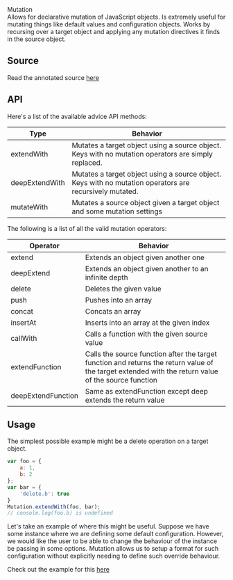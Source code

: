 <div class="project-header">
<div class="project-name">Mutation</div>
<div class="intro">
Allows for declarative mutation of JavaScript objects. Is extremely useful for mutating things like default values and configuration objects.
Works by recursing over a target object and applying any mutation directives it finds in the source object.
</div></div>

## Source ##

Read the annotated source <a href="mutation.js.html" target="_blank">here</a>

<div class="clear"></div>
<div class="spacer"></div>

## API ##

Here's a list of the available advice API methods:

| Type      |  Behavior  |
| ------------ | ------------------------------------------------------------------------------------------- |
| extendWith    | Mutates a target object using a source object. Keys with no mutation operators are simply replaced. |
| deepExtendWith       |  Mutates a target object using a source object. Keys with no mutation operators are recursively mutated. |
| mutateWith   | Mutates a source object given a target object and some mutation settings |

The following is a list of all the valid mutation operators:

| Operator      |  Behavior  |
| ------------ | ------------------------------------------------------------------------------------------- |
| extend    | Extends an object given another one |
| deepExtend       |  Extends an object given another to an infinite depth |
| delete   | Deletes the given value |
| push   | Pushes into an array |
| concat   | Concats an array |
| insertAt   | Inserts into an array at the given index |
| callWith   | Calls a function with the given source value |
| extendFunction   | Calls the source function after the target function and returns the return value of the target extended with the return value of the source function |
| deepExtendFunction   | Same as extendFunction except deep extends the return value |

## Usage ##

<div class="left">
	The simplest possible example might be a delete operation on a target object.
</div>

```javascript
var foo = {
	a: 1,
	b: 2
};
var bar = {
	'delete.b': true
}
Mutation.extendWith(foo, bar);
// console.log(foo.b) is undefined
```

Let's take an example of where this might be useful. Suppose we have some instance where we are defining some default configuration.
However, we would like the user to be able to change the behaviour of the instance be passing in some options. Mutation allows us
to setup a format for such configuration without explicitly needing to define such override behaviour.

Check out the example for this <a href="examples/example1.md.html">here</a>